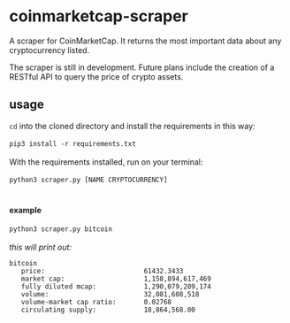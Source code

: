 # coinmarketcap-scraper
A scraper for CoinMarketCap. It returns the most important data about any cryptocurrency listed.

The scraper is still in development. Future plans include the creation of a RESTful API to query the price of crypto assets.

## usage
`cd` into the cloned directory and install the requirements in this way: <br /><br />
`pip3 install -r requirements.txt`
<br /><br />
With the requirements installed, run on your terminal: <br /><br />
`python3 scraper.py [NAME CRYPTOCURRENCY]`
#
#### example
`python3 scraper.py bitcoin`<br /><br />
*this will print out:* 
```
bitcoin
   price:                         61432.3433 
   market cap:                    1,158,894,617,469 
   fully diluted mcap:            1,290,079,209,174 
   volume:                        32,081,608,518 
   volume-market cap ratio:       0.02768 
   circulating supply:            18,864,568.00
```


